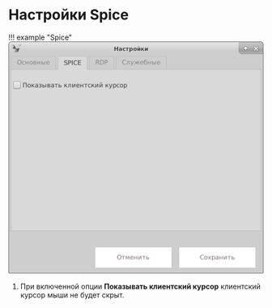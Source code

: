# Настройки Spice

!!! example "Spice"
    ![image](../../_assets/vdi/thin_client/settings_spice.png)
    
1. При включенной опции **Показывать клиентский курсор** клиентский курсор мыши не будет скрыт.